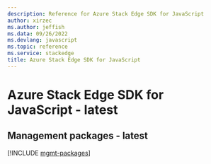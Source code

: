 ```yaml
---
description: Reference for Azure Stack Edge SDK for JavaScript
author: xirzec
ms.author: jeffish
ms.data: 09/26/2022
ms.devlang: javascript
ms.topic: reference
ms.service: stackedge
title: Azure Stack Edge SDK for JavaScript
---
```

# Azure Stack Edge SDK for JavaScript - latest

## Management packages - latest
[!INCLUDE [mgmt-packages](stack-edge-mgmt-index.md)]